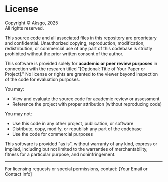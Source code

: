 # License

Copyright © Aksgo, 2025  
All rights reserved.

This source code and all associated files in this repository are proprietary and confidential. Unauthorized copying, reproduction, modification, redistribution, or commercial use of any part of this codebase is strictly prohibited without the prior written consent of the author.

This software is provided solely for **academic or peer review purposes** in connection with the research titled "[Optional: Title of Your Paper or Project]." No license or rights are granted to the viewer beyond inspection of the code for evaluation purposes.

You may:
- View and evaluate the source code for academic review or assessment
- Reference the project with proper attribution (without reproducing code)

You may not:
- Use this code in any other project, publication, or software
- Distribute, copy, modify, or republish any part of the codebase
- Use the code for commercial purposes

This software is provided "as is", without warranty of any kind, express or implied, including but not limited to the warranties of merchantability, fitness for a particular purpose, and noninfringement.

---

For licensing requests or special permissions, contact: [Your Email or Contact Info]
